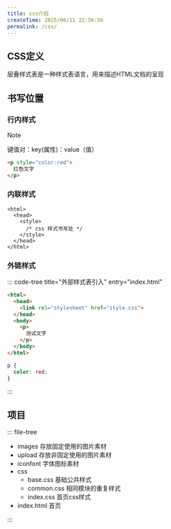 ```yaml
---
title: css介绍
createTime: 2025/06/11 22:56:56
permalink: /css/
---
```

## CSS定义

层叠样式表是一种样式表语言，用来描述HTML文档的呈现

## 书写位置

### 行内样式

> [!note]
>
> 键值对：key(属性)：value（值）

```html
<p style="color:red">
  红色文字
</p>
```

### 内联样式

```html{3-5}
<html>
  <head>
    <style>
      /* css 样式书写处 */
    </style>
  </head>
</html>
```

### 外链样式

::: code-tree title="外部样式表引入"  entry="index.html"

```html title="index.html"{3}
<html>
  <head>
    <link rel="stylesheet" href="style.css">
  </head>
  <body>
    <p>
      测试文字
    </p>
  </body>
</html>
```

```css title="style.css"
p {
  color: red;
}
```

:::

## 项目

::: file-tree

- images 存放固定使用的图片素材
- upload 存放非固定使用的图片素材
- iconfont 字体图标素材
- css
  - base.css 基础公共样式
  - common.css 相同模块的重复样式
  - index.css 首页css样式
- index.html 首页

:::
